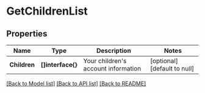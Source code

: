 # GetChildrenList

## Properties
Name | Type | Description | Notes
------------ | ------------- | ------------- | -------------
**Children** | **[]interface{}** | Your children&#39;s account information | [optional] [default to null]

[[Back to Model list]](../README.md#documentation-for-models) [[Back to API list]](../README.md#documentation-for-api-endpoints) [[Back to README]](../README.md)


